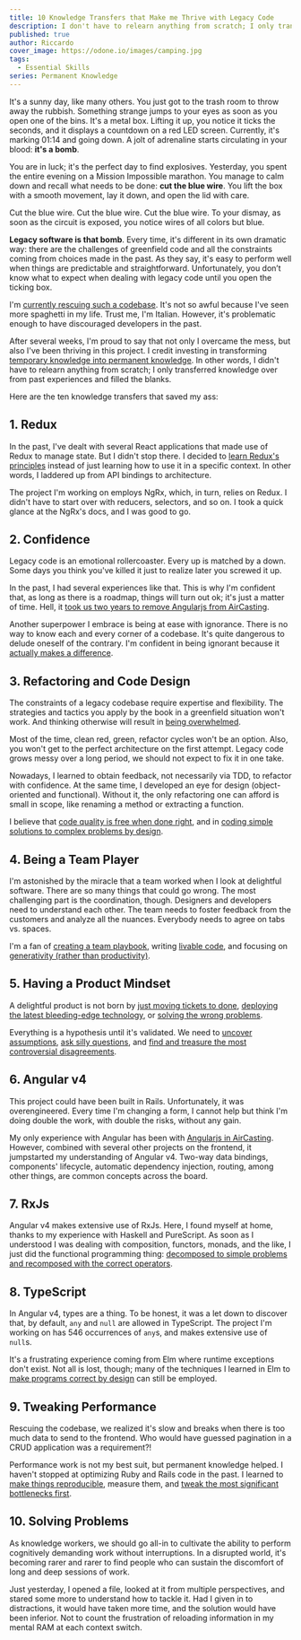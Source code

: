 ```yaml
---
title: 10 Knowledge Transfers that Make me Thrive with Legacy Code
description: I don't have to relearn anything from scratch; I only transfer knowledge over from past experiences and fill the blanks.
published: true
author: Riccardo
cover_image: https://odone.io/images/camping.jpg
tags:
  - Essential Skills
series: Permanent Knowledge
---
```


It's a sunny day, like many others. You just got to the trash room to throw away the rubbish. Something strange jumps to your eyes as soon as you open one of the bins. It's a metal box. Lifting it up, you notice it ticks the seconds, and it displays a countdown on a red LED screen. Currently, it's marking 01:14 and going down. A jolt of adrenaline starts circulating in your blood: **it's a bomb**.

You are in luck; it's the perfect day to find explosives. Yesterday, you spent the entire evening on a Mission Impossible marathon. You manage to calm down and recall what needs to be done: **cut the blue wire**. You lift the box with a smooth movement, lay it down, and open the lid with care.

Cut the blue wire. Cut the blue wire. Cut the blue wire. To your dismay, as soon as the circuit is exposed, you notice wires of all colors but blue.

**Legacy software is that bomb**. Every time, it's different in its own dramatic way: there are the challenges of greenfield code and all the constraints coming from choices made in the past. As they say, it's easy to perform well when things are predictable and straightforward. Unfortunately, you don’t know what to expect when dealing with legacy code until you open the ticking box.

I'm [currently rescuing such a codebase](https://odone.io/posts/2020-07-10-grateful-for-the-opportunity-of-working-on-legacy-code.html). It's not so awful because I've seen more spaghetti in my life. Trust me, I'm Italian. However, it's problematic enough to have discouraged developers in the past.

After several weeks, I'm proud to say that not only I overcame the mess, but also I've been thriving in this project. I credit investing in transforming [temporary knowledge into permanent knowledge](https://odone.io/posts/2020-10-01-from-temporary-knowledge-to-permanent-knowledge.html). In other words, I didn't have to relearn anything from scratch; I only transferred knowledge over from past experiences and filled the blanks.

Here are the ten knowledge transfers that saved my ass:

## 1. Redux

In the past, I've dealt with several React applications that made use of Redux to manage state. But I didn't stop there. I decided to [learn Redux's principles](https://medium.com/hackernoon/selectors-in-redux-are-a-must-d6b0637c79b7) instead of just learning how to use it in a specific context. In other words, I laddered up from API bindings to architecture.

The project I'm working on employs NgRx, which, in turn, relies on Redux. I didn't have to start over with reducers, selectors, and so on. I took a quick glance at the NgRx's docs, and I was good to go.

## 2. Confidence

Legacy code is an emotional rollercoaster. Every up is matched by a down. Some days you think you've killed it just to realize later you screwed it up.

In the past, I had several experiences like that. This is why I'm confident that, as long as there is a roadmap, things will turn out ok; it's just a matter of time. Hell, it [took us two years to remove Angularjs from AirCasting](https://odone.io/posts/2020-08-10-elm-tricks-from-production–from-angular-v1-to-elm-in-4-days.html).

Another superpower I embrace is being at ease with ignorance. There is no way to know each and every corner of a codebase. It's quite dangerous to delude oneself of the contrary. I'm confident in being ignorant because it [actually makes a difference](https://odone.io/posts/2020-07-03-the-secret-to-getting-unstuck-when-investigating-a-bug.html).

## 3. Refactoring and Code Design

The constraints of a legacy codebase require expertise and flexibility. The strategies and tactics you apply by the book in a greenfield situation won't work. And thinking otherwise will result in [being overwhelmed](https://odone.io/posts/2020-08-07-the-three-step-recipe-to-success-with-legacy-code-without-getting-overwhelmed.html).

Most of the time, clean red, green, refactor cycles won't be an option. Also, you won't get to the perfect architecture on the first attempt. Legacy code grows messy over a long period, we should not expect to fix it in one take.

Nowadays, I learned to obtain feedback, not necessarily via TDD, to refactor with confidence. At the same time, I developed an eye for design (object-oriented and functional). Without it, the only refactoring one can afford is small in scope, like renaming a method or extracting a function.

I believe that [code quality is free when done right](https://odone.io/posts/2020-08-20-code-quality-is-free-if-you-do-it-right.html), and in [coding simple solutions to complex problems by design](https://odone.io/posts/2020-08-28-how-to-tame-complexity-into-simplicity-with-a-shake-list.html).

## 4. Being a Team Player

I'm astonished by the miracle that a team worked when I look at delightful software. There are so many things that could go wrong. The most challenging part is the coordination, though. Designers and developers need to understand each other. The team needs to foster feedback from the customers and analyze all the nuances. Everybody needs to agree on tabs vs. spaces.

I'm a fan of [creating a team playbook](https://odone.io/posts/2020-08-14-how-to-conjure-your-team-magic-with-a-few-stickies-and-the-playbook-exercise.html), writing [livable code](https://odone.io/posts/2020-05-15-living-together-team.html), and focusing on [generativity (rather than productivity)](https://odone.io/posts/2020-05-08-on-productivity.html).

## 5. Having a Product Mindset

A delightful product is not born by [just moving tickets to done](https://odone.io/posts/2020-09-10-99-percent-done.html), [deploying the latest bleeding-edge technology](https://odone.io/posts/2020-04-23-learning-commercial-projects.html), or [solving the wrong problems](https://odone.io/posts/2020-06-19-starting-from-the-problem-not-the-solution.html).

Everything is a hypothesis until it's validated. We need to [uncover assumptions](https://odone.io/posts/2020-06-05-asking-why-to-uncover-assumptions.html), [ask silly questions](https://odone.io/posts/2020-05-29-silly-questions.html), and [find and treasure the most controversial disagreements](https://odone.io/posts/2020-06-12-measuring-disagreement-with-standard-deviation.html).

## 6. Angular v4

This project could have been built in Rails. Unfortunately, it was overengineered. Every time I'm changing a form, I cannot help but think I'm doing double the work, with double the risks, without any gain.

My only experience with Angular has been with [Angularjs in AirCasting](https://odone.io/posts/2020-07-06-elm-tricks-from-production–intro.html). However, combined with several other projects on the frontend, it jumpstarted my understanding of Angular v4. Two-way data bindings, components' lifecycle, automatic dependency injection, routing, among other things, are common concepts across the board.

## 7. RxJs

Angular v4 makes extensive use of RxJs. Here, I found myself at home, thanks to my experience with Haskell and PureScript. As soon as I understood I was dealing with composition, functors, monads, and the like, I just did the functional programming thing: [decomposed to simple problems and recomposed with the correct operators](https://odone.io/posts/2020-06-29-decomposing-features-into-pipelines.html).

## 8. TypeScript

In Angular v4, types are a thing. To be honest, it was a let down to discover that, by default, `any` and `null` are allowed in TypeScript. The project I'm working on has 546 occurrences of `any`s, and makes extensive use of `null`s.

It's a frustrating experience coming from Elm where runtime exceptions don't exist. Not all is lost, though; many of the techniques I learned in Elm to [make programs correct by design](https://odone.io/posts/2020-07-20-elm-tricks-from-production–declarative-bug-free-user-interfaces-with-custom-types.html) can still be employed.

## 9. Tweaking Performance

Rescuing the codebase, we realized it's slow and breaks when there is too much data to send to the frontend. Who would have guessed pagination in a CRUD application was a requirement?!

Performance work is not my best suit, but permanent knowledge helped. I haven't stopped at optimizing Ruby and Rails code in the past. I learned to [make things reproducible](https://odone.io/posts/2020-09-16-how-to-investigate-performance-issues-in-a-web-app-with-a-simple-script.html), measure them, and [tweak the most significant bottlenecks first](https://odone.io/posts/2020-09-23-making-an-endpoint-13-times-faster.html).

## 10. Solving Problems

As knowledge workers, we should go all-in to cultivate the ability to perform cognitively demanding work without interruptions. In a disrupted world, it's becoming rarer and rarer to find people who can sustain the discomfort of long and deep sessions of work.

Just yesterday, I opened a file, looked at it from multiple perspectives, and stared some more to understand how to tackle it. Had I given in to distractions, it would have taken more time, and the solution would have been inferior. Not to count the frustration of reloading information in my mental RAM at each context switch.
